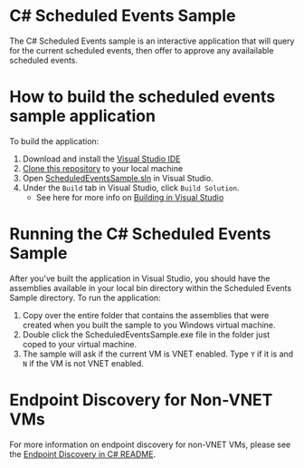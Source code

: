 # C# Scheduled Events Sample

The C# Scheduled Events sample is an interactive application that will query for the current scheduled events, then offer to approve any availailable scheduled events.

# How to build the scheduled events sample application

To build the application:

1. Download and install the [Visual Studio IDE](https://www.visualstudio.com)
2. [Clone this repository](https://help.github.com/articles/cloning-a-repository/) to your local machine
3. Open [ScheduledEventsSample.sln]() in Visual Studio.
4. Under the `Build` tab in Visual Studio, click `Build Solution`.
    * See here for more info on [Building in Visual Studio](https://msdn.microsoft.com/en-us/library/cyz1h6zd.aspx)

# Running the C# Scheduled Events Sample
After you've built the application in Visual Studio, you should have the assemblies available in your local bin directory within the Scheduled Events Sample directory. To run the application:

1. Copy over the entire folder that contains the assemblies that were created when you built the sample to you Windows virtual machine.
2. Double click the ScheduledEventsSample.exe file in the folder just coped to your virtual machine.
3. The sample will ask if the current VM is VNET enabled. Type `Y` if it is and `N` if the VM is not VNET enabled.

# Endpoint Discovery for Non-VNET VMs
For more information on endpoint discovery for non-VNET VMs, please see the [Endpoint Discovery in C# README]().